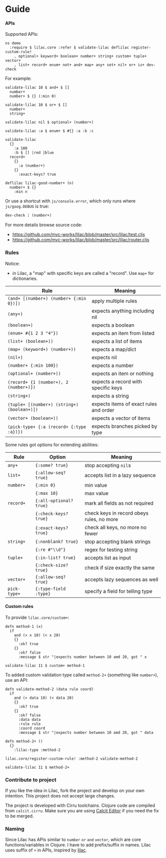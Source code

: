 # Guide

#### APIs

Supported APIs:

```cirru
ns demo
  :require $ lilac.core :refer $ validate-lilac deflilac register-custom-rule!
    , optional+ keyword+ boolean+ number+ string+ custom+ tuple+ vector+
    , list+ record+ enum+ not+ and+ map+ any+ set+ nil+ or+ is+ dev-check
```

For example:

```cirru
validate-lilac 10 $ and+ $ []
  number+
  number+ $ {} (:min 0)

validate-lilac 10 $ or+ $ []
  number+
  string+

validate-lilac nil $ optional+ (number+)

validate-lilac :a $ enum+ $ #{} :a :b :c

validate-lilac
  {}
    :a 100
    :b $ [] |red |blue
  record+
    {}
      :a (number+)
    {}
      :exact-keys? true

deflilac lilac-good-number+ (n)
  number+ $ {}
    :min n
```

Or use a shortcut with `js/console.error`, which only runs where `js/goog.DEBUG` is true:

```clojure
dev-check 1 (number+)
```

For more details browse source code:

- https://github.com/mvc-works/lilac/blob/master/src/lilac/test.cljs
- https://github.com/mvc-works/lilac/blob/master/src/lilac/router.cljs

### Rules

Notice:

- in Lilac, a "map" with specific keys are called a "record". Use `map+` for dictionaries.

| Rule                                        | Meaning                                |
| ------------------------------------------- | -------------------------------------- |
| `(and+ [(number+) (number+ {:min 0})])`     | apply multiple rules                   |
| `(any+)`                                    | expects anything including nil         |
| `(boolean+)`                                | expects a boolean                      |
| `(enum+ #{1 2 3 "4"})`                      | expects an item from listed            |
| `(list+ (boolean+))`                        | expects a list of items                |
| `(map+ (keyword+) (number+))`               | expects a map/dict                     |
| `(nil+)`                                    | expects nil                            |
| `(number+ {:min 100})`                      | expects a number                       |
| `(optional+ (number+))`                     | expects an item or nothing             |
| `(record+ {1 (number+), 2 (number+)})`      | expects a record with specific keys    |
| `(string+)`                                 | expects a string                       |
| `(tuple+ [(number+) (string+) (boolean+)])` | expects items of exact rules and order |
| `(vector+ (boolean+))`                      | expects a vector of items              |
| `(pick-type+ {:a (record+ {:type :a})})`    | expects branches picked by type        |

Some rules got options for extending abilities:

| Rule         | Option                  | Meaning                                   |
| ------------ | ----------------------- | ----------------------------------------- |
| `any+`       | `{:some? true}`         | stop accepting `nil`s                     |
| `list+`      | `{:allow-seq? true}`    | accepts list in a lazy sequence           |
| `number+`    | `{:min 0}`              | min value                                 |
|              | `{:max 10}`             | max value                                 |
| `record+`    | `{:all-optional? true}` | mark all fields as not required           |
|              | `{:check-keys? true}`   | check keys in record obeys rules, no more |
|              | `{:exact-keys? true}`   | check all keys, no more no fewer          |
| `string+`    | `{:nonblank? true}`     | stop accepting blank strings              |
|              | `{:re #"\\d"}`          | regex for testing string                  |
| `tuple+`     | `{:in-list? true}`      | accepts list as input                     |
|              | `{:check-size? true}`   | check if size exactly the same            |
| `vector+`    | `{:allow-seq? true}`    | accepts lazy sequences as well            |
| `pick-type+` | `{:type-field :type}`   | specify a field for telling type          |

#### Custom rules

To provide `lilac.core/custom+`:

```cirru
defn method-1 (x)
  if
    and (> x 10) (< x 20)
    {}
      :ok? true
    {}
      :ok? false
      :message $ str "|expects number between 10 amd 20, got " x

validate-lilac 11 $ custom+ method-1
```

To added custom validation type called `method-2+` (something like `number+`), use an API:

```cirru
defn validate-method-2 (data rule coord)
  if
    and (> data 10) (< data 20)
    {}
      :ok? true
    {}
      :ok? false
      :data data
      :rule rule
      :coord coord
      :message $ str "|expects number between 10 amd 20, got " data

defn method-2+ ()
  {}
    :lilac-type :method-2

lilac.core/register-custom-rule! :method-2 validate-method-2

validate-lilac 11 $ method-2+
```

### Contribute to project

If you like the idea in Lilac, fork the project and develop on your own intention. This project does not accept large changes.

The project is developed with Cirru toolchains. Clojure code are compiled from `calcit.cirru`. Make sure you are using [Calcit Editor](https://github.com/Cirru/calcit-editor) if you need the fix to be merged.

### Naming

Since Lilac has APIs similar to `number` `or` `and` `vector`, which are core functions/variables in Clojure. I have to add prefix/suffix in names. Lilac uses suffix of `+` in APIs, inspired by [lilac](assets/lilac-720x480.jpeg).
